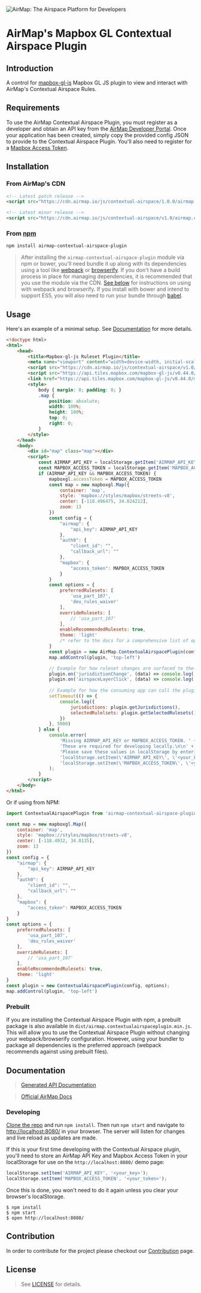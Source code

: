 ![AirMap: The Airspace Platform for Developers](examples/header.png)

# AirMap's Mapbox GL Contextual Airspace Plugin

## Introduction

A control for [mapbox-gl-js](https://github.com/mapbox/mapbox-gl-js) Mapbox GL JS plugin to view
and interact with AirMap's Contextual Airspace Rules.

## Requirements

To use the AirMap Contextual Airspace Plugin, you must register as a developer and obtain an API key from the [AirMap Developer Portal](https://dashboard.airmap.io/developer).
Once your application has been created, simply copy the provided config JSON to provide to the Contextual Airspace Plugin.
You'll also need to register for a [Mapbox Access Token](https://www.mapbox.com/help/create-api-access-token/).

## Installation

### From AirMap's CDN

```html
<!-- Latest patch release -->
<script src="https://cdn.airmap.io/js/contextual-airspace/1.0.0/airmap.contextual-airspace-plugin.min.js"></script>

<!-- Latest minor release -->
<script src="https://cdn.airmap.io/js/contextual-airspace/v1.0/airmap.contextual-airspace-plugin.min.js"></script>
```

### From [npm](https://npmjs.org)

```sh
npm install airmap-contextual-airspace-plugin
```

> After installing the `airmap-contextual-airspace-plugin` module via npm or bower, you'll need bundle it up along with its dependencies
using a tool like [webpack](https://webpack.github.io/) or [browserify](https://browserify.org). If you don't have a
build process in place for managing dependencies, it is recommended that you use the module via the CDN.
[See below](#with-webpack) for instructions on using with webpack and browserify. If you install with bower and intend
to support ES5, you will also need to run your bundle through [babel](https://babeljs.io/).

## Usage

Here's an example of a minimal setup. See [Documentation](#documentation) for more details.

```html
<!doctype html>
<html>
    <head>
        <title>Mapbox-gl-js Ruleset Plugin</title>
        <meta name="viewport" content="width=device-width, initial-scale=1.0, maximum-scale=1.0, user-scalable=no" />
        <script src="https://cdn.airmap.io/js/contextual-airspace/v1.0/airmap.contextual-airspace-plugin.min.js" async=false defer=false></script>       
        <script src="https://api.tiles.mapbox.com/mapbox-gl-js/v0.44.0/mapbox-gl.js"></script>
        <link href="https://api.tiles.mapbox.com/mapbox-gl-js/v0.44.0/mapbox-gl.css" rel="stylesheet" />
        <style>
            body { margin: 0; padding: 0; }
            .map {
                position: absolute;
                width: 100%;
                height: 100%;
                top: 0;
                right: 0;
            }
        </style>
    </head>
    <body>
        <div id="map" class="map"></div>
        <script>
            const AIRMAP_API_KEY = localStorage.getItem('AIRMAP_API_KEY')
            const MAPBOX_ACCESS_TOKEN = localStorage.getItem('MAPBOX_ACCESS_TOKEN')
            if (AIRMAP_API_KEY && MAPBOX_ACCESS_TOKEN) {
                mapboxgl.accessToken = MAPBOX_ACCESS_TOKEN
                const map = new mapboxgl.Map({
                    container: 'map',
                    style: 'mapbox://styles/mapbox/streets-v8',
                    center: [-118.496475, 34.024212],
                    zoom: 13
                })
                const config = {
                    "airmap": {
                        "api_key": AIRMAP_API_KEY
                    },
                    "auth0": {
                        "client_id": "",
                        "callback_url": ""
                    },
                    "mapbox": {
                        "access_token": MAPBOX_ACCESS_TOKEN
                    }
                }
                const options = {
                    preferredRulesets: [
                        'usa_part_107',
                        'deu_rules_waiver'
                    ],
                    overrideRulesets: [
                        // 'usa_part_107'
                    ],
                    enableRecommendedRulesets: true,
                    theme: 'light'
                    /* refer to the docs for a comprehensive list of options */
                }
                const plugin = new AirMap.ContextualAirspacePlugin(config, options);
                map.addControl(plugin, 'top-left')

                // Example for how ruleset changes are surfaced to the consuming application.
                plugin.on('jurisdictionChange', (data) => console.log('jurisdictionChange', data))
                plugin.on('airspaceLayerClick', (data) => console.log('airspaceLayerClick', data))
                
                // Example for how the consuming app can call the plugin for jurisdictions or selected rulesets.
                setTimeout(() => {
                    console.log({
                        jurisdictions: plugin.getJurisdictions(),
                        selectedRulelsets: plugin.getSelectedRulesets()
                    })
                }, 5000)
            } else {
                console.error(
                    'Missing AIRMAP_API_KEY or MAPBOX_ACCESS_TOKEN. ' +
                    'These are required for developing locally.\n\n' +
                    'Please save these values in localStorage by entering the following in your browser console:\n\n' +
                    'localStorage.setItem(\'AIRMAP_API_KEY\', \'<your_key>\');\n' +
                    'localStorage.setItem(\'MAPBOX_ACCESS_TOKEN\', \'<your_token>\');\n\n'
                );
            }
        </script>
    </body>
</html>
```

Or if using from NPM:

```javascript
import ContextualAirspacePlugin from 'airmap-contextual-airspace-plugin'

const map = new mapboxgl.Map({
    container: 'map',
    style: 'mapbox://styles/mapbox/streets-v8',
    center: [-118.4932, 34.0135],
    zoom: 13
})
const config = {
    "airmap": {
        "api_key": AIRMAP_API_KEY
    },
    "auth0": {
        "client_id": "",
        "callback_url": ""
    },
    "mapbox": {
        "access_token": MAPBOX_ACCESS_TOKEN
    }
}
const options = {
    preferredRulesets: [
        'usa_part_107',
        'deu_rules_waiver'
    ],
    overrideRulesets: [
        // 'usa_part_107'
    ],
    enableRecommendedRulesets: true,
    theme: 'light'
}
const plugin = new ContextualAirspacePlugin(config, options);
map.addControl(plugin, 'top-left')
```

### Prebuilt

If you are installing the Contextual Airspace Plugin with npm, a prebuilt package is also available in `dist/airmap.contextualairspaceplugin.min.js`. This will
allow you to use the Contextual Airspace Plugin without changing your webpack/browserify configuration. However, using your bundler to package
all dependencies is the preferred approach (webpack recommends against using prebuilt files).

## Documentation

> [Generated API Documentation](API.md)

> [Official AirMap Docs](https://developers.airmap.com/docs/js-getting-started)

### Developing

[Clone the repo](https://github.com/airmap/js-contextual-airspace-plugin) and run `npm install`. Then run `npm start` and navigate to
[http://localhost:8080/](http://localhost:8080/) in your browser. The server will
listen for changes and live reload as updates are made.

If this is your first time developing with the Contextual Airspace plugin, you'll need to store an AirMap API Key and Mapbox Access Token
in your localStorage for use on the `http://localhost:8080/` demo page:

```javascript
localStorage.setItem('AIRMAP_API_KEY', '<your_key>');
localStorage.setItem('MAPBOX_ACCESS_TOKEN', '<your_token>');
```

Once this is done, you won't need to do it again unless you clear your browser's localStorage.

```
$ npm install
$ npm start
$ open http://localhost:8080/
```


## Contribution
In order to contribute for the project please checkout our [Contribution](Contribuation.md) page.

## License

> See [LICENSE](LICENSE.md) for details.


